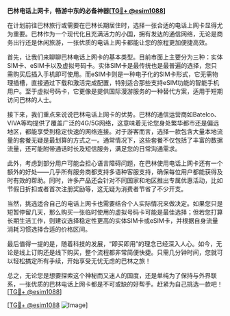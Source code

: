 **巴林电话上网卡，畅游中东的必备神器[[TG💪+ @esim1088](https://t.me/s/esim1088)]**

在计划前往巴林旅行或需要在巴林长期居住时，选择一张合适的电话上网卡显得尤为重要。巴林作为一个现代化且充满活力的小国，拥有发达的通信网络，无论是商务出行还是休闲旅游，一张优质的电话上网卡都能让您的旅程更加便捷高效。

首先，让我们来聊聊巴林电话上网卡的基本类型。目前市面上主要分为三种：实体SIM卡、eSIM卡以及虚拟号码卡。实体SIM卡是最传统也是最普遍的选择，您只需购买后插入手机即可使用。而eSIM卡则是一种电子化的SIM卡形式，它无需物理插槽，直接通过下载和激活完成配置，特别适合那些支持eSIM功能的智能手机用户。至于虚拟号码卡，它更像是提供国际漫游服务的一种替代方案，适用于短期访问巴林的人士。

接下来，我们重点来说说巴林电话上网卡的优势。巴林的通信运营商如Batelco、VIVA等均提供了覆盖广泛的4G/5G网络，这意味着无论您身处繁华都市还是偏远地区，都能享受到稳定快速的网络连接。对于游客而言，选择一款包含大量本地流量的套餐无疑是最划算的方式之一。通常情况下，这些套餐不仅包括了丰富的数据流量，还可能附带通话时长及短信服务，满足您的日常沟通需求。

此外，考虑到部分用户可能会担心语言障碍问题，在巴林使用电话上网卡还有一个额外的好处——几乎所有服务商都支持多语种客服支持，确保每位用户都能获得及时有效的帮助。同时，许多产品还会针对不同国家和地区推出专属优惠活动，比如节假日折扣或者首次注册奖励等，这无疑为消费者节省了不少开支。

当然，挑选适合自己的电话上网卡也需要结合个人实际情况来做决定。如果您只是短暂停留几天，那么购买一张临时使用的虚拟号码卡可能是最佳选择；但若您打算长期生活工作，则建议选择稳定性更高的实体SIM卡或eSIM卡，并根据自身流量消耗习惯选择合适的价格区间。

最后值得一提的是，随着科技的发展，“即买即用”的理念已经深入人心。如今，无论是线上订购还是线下购买，整个流程都非常简便快捷。只需几分钟时间，您就可以轻松搞定所有手续，开始享受无忧无虑的巴林之旅！

总之，无论您是想要探索这个神秘而又迷人的国度，还是单纯为了保持与外界联系，一张优质的巴林电话上网卡都是不可或缺的好帮手。赶紧为自己挑选一款吧！[[TG💪+ @esim1088](https://t.me/s/esim1088)]

[[TG💪+ @esim1088](https://t.me/s/esim1088) ![Image](https://i.postimg.cc/4NQfJmqS/Snipaste-2025-05-13-00-14-12.png)]